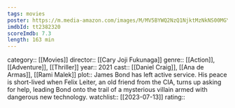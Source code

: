 ```yaml
---
tags: movies
poster: https://m.media-amazon.com/images/M/MV5BYWQ2NzQ1NjktMzNkNS00MGY1LTgwMmMtYTllYTI5YzNmMmE0XkEyXkFqcGdeQXVyMjM4NTM5NDY@._V1_SX300.jpg
imdbId: tt2382320
scoreImdb: 7.3
length: 163 min
---
```


category:: [[Movies]]
director:: [[Cary Joji Fukunaga]]
genre:: [[Action]], [[Adventure]], [[Thriller]]
year:: 2021
cast:: [[Daniel Craig]], [[Ana de Armas]], [[Rami Malek]]
plot:: James Bond has left active service. His peace is short-lived when Felix Leiter, an old friend from the CIA, turns up asking for help, leading Bond onto the trail of a mysterious villain armed with dangerous new technology.
watchlist:: [[2023-07-13]]
rating::
